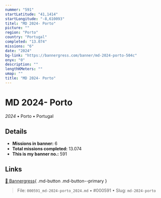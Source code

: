 ```yaml
---
nummer: "591"
startLatitude: "41,1414"
startLongitude: "-8,610093"
titel: "MD 2024- Porto"
picture: ""
region: "Porto"
country: "Portugal"
completed: "13.074"
missions: "6"
date: "2024"
bg-link: "https://bannergress.com/banner/md-2024-porto-504c"
onyx: "0"
description: ""
lengthKMeters: ""
umap: ""
title: "MD 2024- Porto"
---
```

# MD 2024- Porto

*2024* • Porto • Portugal



## Details

- **Missions in banner:** 6
- **Total missions completed:** 13.074
- **This is my banner no.:** 591




## Links
[🔗 Bannergress](https://bannergress.com/banner/md-2024-porto-504c){ .md-button .md-button--primary }



> File: `000591_md-2024-porto_2024.md` • #000591 • Slug: `md-2024-porto`
